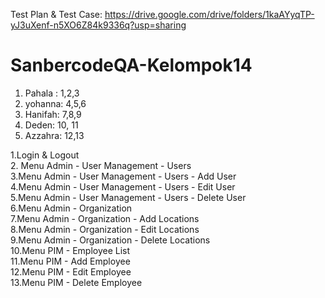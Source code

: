 Test Plan & Test Case:
https://drive.google.com/drive/folders/1kaAYyqTP-yJ3uXenf-n5XO6Z84k9336q?usp=sharing

# SanbercodeQA-Kelompok14
1. Pahala : 1,2,3 
2. yohanna: 4,5,6 
3. Hanifah: 7,8,9 
4. Deden: 10, 11 
5. Azzahra: 12,13 

1.Login & Logout  
2. Menu Admin - User Management - Users  
3.Menu Admin - User Management - Users - Add User  
4.Menu Admin - User Management - Users - Edit User  
5.Menu Admin - User Management - Users - Delete User  
6.Menu Admin - Organization  
7.Menu Admin - Organization - Add Locations  
8.Menu Admin - Organization - Edit Locations  
9.Menu Admin - Organization - Delete Locations  
10.Menu PIM - Employee List  
11.Menu PIM - Add Employee  
12.Menu PIM - Edit Employee  
13.Menu PIM - Delete Employee


